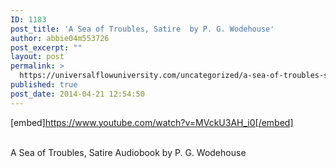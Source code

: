 ```yaml
---
ID: 1183
post_title: 'A Sea of Troubles, Satire  by P. G. Wodehouse'
author: abbie04m553726
post_excerpt: ""
layout: post
permalink: >
  https://universalflowuniversity.com/uncategorized/a-sea-of-troubles-satire-by-p-g-wodehouse/
published: true
post_date: 2014-04-21 12:54:50
---
```

[embed]https://www.youtube.com/watch?v=MVckU3AH_i0[/embed]</br></br>
<p>A Sea of Troubles, Satire Audiobook by P. G. Wodehouse</p>